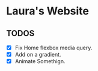 # Laura's Website

## TODOS

- [x] Fix Home flexbox media query.
- [x] Add on a gradient.
- [x] Animate Somethign.
